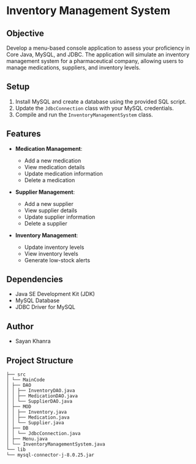 # Inventory Management System

## Objective

Develop a menu-based console application to assess your proficiency in Core Java, MySQL, and JDBC. The application will simulate an inventory management system for a pharmaceutical company, allowing users to manage medications, suppliers, and inventory levels.

## Setup

1. Install MySQL and create a database using the provided SQL script.
2. Update the `JdbcConnection` class with your MySQL credentials.
3. Compile and run the `InventoryManagementSystem` class.

## Features

- **Medication Management**:
  - Add a new medication
  - View medication details
  - Update medication information
  - Delete a medication

- **Supplier Management**:
  - Add a new supplier
  - View supplier details
  - Update supplier information
  - Delete a supplier

- **Inventory Management**:
  - Update inventory levels
  - View inventory levels
  - Generate low-stock alerts

## Dependencies

- Java SE Development Kit (JDK)
- MySQL Database
- JDBC Driver for MySQL

## Author

- Sayan Khanra

## Project Structure

```plaintext
├── src
│ └── MainCode
│ ├── DAO
│ │ ├── InventoryDAO.java
│ │ ├── MedicationDAO.java
│ │ └── SupplierDAO.java
│ ├── MOD
│ │ ├── Inventory.java
│ │ ├── Medication.java
│ │ └── Supplier.java
│ ├── DB
│ │ └── JdbcConnection.java
│ ├── Menu.java
│ └── InventoryManagementSystem.java
└── lib
└── mysql-connector-j-8.0.25.jar

